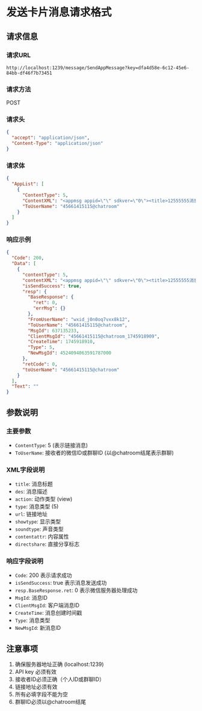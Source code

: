 # 发送卡片消息请求格式

## 请求信息

### 请求URL
```
http://localhost:1239/message/SendAppMessage?key=dfa4d58e-6c12-45e6-84bb-df46f7b73451
```

### 请求方法
POST

### 请求头
```json
{
  "accept": "application/json",
  "Content-Type": "application/json"
}
```

### 请求体
```json
{
  "AppList": [
    {
      "ContentType": 5,
      "ContentXML": "<appmsg appid=\"\" sdkver=\"0\"><title>12555555消息推送服务-消息详情</title><des>测试点击查看详情</des><action>view</action><type>5</type><showtype>0</showtype><soundtype>0</soundtype><mediatagname></mediatagname><messageext></messageext><messageaction></messageaction><content></content><contentattr>0</contentattr><url>https://wxpusher.zjiecode.com/api/message/1K6ZVo6n5wMPOIFAl7amiBKPTXsEUaHN</url><lowurl></lowurl><dataurl></dataurl><lowdataurl></lowdataurl><songalbumurl></songalbumurl><songlyric></songlyric><appattach><totallen>0</totallen><attachid></attachid><fileext></fileext><cdnthumbaeskey></cdnthumbaeskey><aeskey></aeskey></appattach><extinfo></extinfo><sourceusername></sourceusername><sourcedisplayname></sourcedisplayname><thumburl></thumburl><md5></md5><statextstr></statextstr><directshare>0</directshare></appmsg>",
      "ToUserName": "45661415115@chatroom"
    }
  ]
}
```

### 响应示例
```json
{
  "Code": 200,
  "Data": [
    {
      "contentType": 5,
      "contentXML": "<appmsg appid=\"\" sdkver=\"0\"><title>12555555消息推送服务-消息详情</title><des>测试点击查看详情</des><action>view</action><type>5</type><showtype>0</showtype><soundtype>0</soundtype><mediatagname></mediatagname><messageext></messageext><messageaction></messageaction><content></content><contentattr>0</contentattr><url>https://wxpusher.zjiecode.com/api/message/1K6ZVo6n5wMPOIFAl7amiBKPTXsEUaHN</url><lowurl></lowurl><dataurl></dataurl><lowdataurl></lowdataurl><songalbumurl></songalbumurl><songlyric></songlyric><appattach><totallen>0</totallen><attachid></attachid><fileext></fileext><cdnthumbaeskey></cdnthumbaeskey><aeskey></aeskey></appattach><extinfo></extinfo><sourceusername></sourceusername><sourcedisplayname></sourcedisplayname><thumburl></thumburl><md5></md5><statextstr></statextstr><directshare>0</directshare></appmsg>",
      "isSendSuccess": true,
      "resp": {
        "BaseResponse": {
          "ret": 0,
          "errMsg": {}
        },
        "FromUserName": "wxid_j0n0oq7vxx8k12",
        "ToUserName": "45661415115@chatroom",
        "MsgId": 637135233,
        "ClientMsgId": "45661415115@chatroom_1745918909",
        "CreateTime": 1745918910,
        "Type": 5,
        "NewMsgId": 4524094063591787000
      },
      "retCode": 0,
      "toUserName": "45661415115@chatroom"
    }
  ],
  "Text": ""
}
```

## 参数说明

### 主要参数
- `ContentType`: 5 (表示链接消息)
- `ToUserName`: 接收者的微信ID或群聊ID (以@chatroom结尾表示群聊)

### XML字段说明
- `title`: 消息标题
- `des`: 消息描述
- `action`: 动作类型 (view)
- `type`: 消息类型 (5)
- `url`: 链接地址
- `showtype`: 显示类型
- `soundtype`: 声音类型
- `contentattr`: 内容属性
- `directshare`: 直接分享标志

### 响应字段说明
- `Code`: 200 表示请求成功
- `isSendSuccess`: true 表示消息发送成功
- `resp.BaseResponse.ret`: 0 表示微信服务器处理成功
- `MsgId`: 消息ID
- `ClientMsgId`: 客户端消息ID
- `CreateTime`: 消息创建时间戳
- `Type`: 消息类型
- `NewMsgId`: 新消息ID

## 注意事项
1. 确保服务器地址正确 (localhost:1239)
2. API key 必须有效
3. 接收者ID必须正确（个人ID或群聊ID）
4. 链接地址必须有效
5. 所有必填字段不能为空
6. 群聊ID必须以@chatroom结尾 